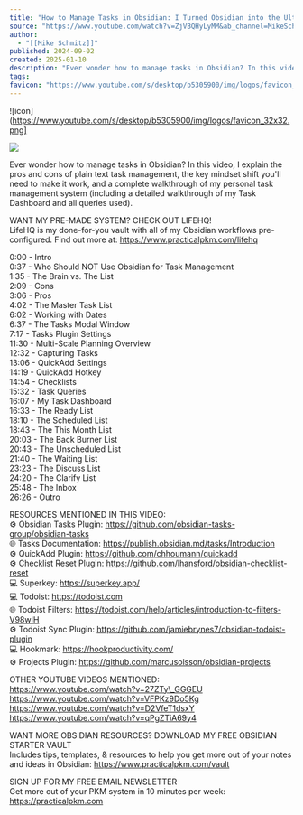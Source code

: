 ```yaml
---
title: "How to Manage Tasks in Obsidian: I Turned Obsidian into the Ultimate Task Manager"
source: "https://www.youtube.com/watch?v=ZjVBQHyLyMM&ab_channel=MikeSchmitz"
author:
  - "[[Mike Schmitz]]"
published: 2024-09-02
created: 2025-01-10
description: "Ever wonder how to manage tasks in Obsidian? In this video, I explain the pros and cons of plain text task management, the key mindset shift you'll need to make it work, and a complete walkthrough of"
tags:
favicon: "https://www.youtube.com/s/desktop/b5305900/img/logos/favicon_32x32.png"
---
```

![icon](https://www.youtube.com/s/desktop/b5305900/img/logos/favicon_32x32.png]

![](https://www.youtube.com/watch?v=ZjVBQHyLyMM)  

Ever wonder how to manage tasks in Obsidian? In this video, I explain the pros and cons of plain text task management, the key mindset shift you'll need to make it work, and a complete walkthrough of my personal task management system (including a detailed walkthrough of my Task Dashboard and all queries used).  
  
WANT MY PRE-MADE SYSTEM? CHECK OUT LIFEHQ!  
LifeHQ is my done-for-you vault with all of my Obsidian workflows pre-configured. Find out more at: https://www.practicalpkm.com/lifehq  
  
0:00 - Intro  
0:37 - Who Should NOT Use Obsidian for Task Management  
1:35 - The Brain vs. The List  
2:09 - Cons  
3:06 - Pros  
4:02 - The Master Task List  
6:02 - Working with Dates  
6:37 - The Tasks Modal Window  
7:17 - Tasks Plugin Settings  
11:30 - Multi-Scale Planning Overview  
12:32 - Capturing Tasks  
13:06 - QuickAdd Settings  
14:19 - QuickAdd Hotkey  
14:54 - Checklists  
15:32 - Task Queries  
16:07 - My Task Dashboard  
16:33 - The Ready List  
18:10 - The Scheduled List  
18:43 - The This Month List  
20:03 - The Back Burner List  
20:43 - The Unscheduled List  
21:40 - The Waiting List  
23:23 - The Discuss List  
24:20 - The Clarify List  
25:48 - The Inbox  
26:26 - Outro  
  
RESOURCES MENTIONED IN THIS VIDEO:  
⚙️ Obsidian Tasks Plugin: https://github.com/obsidian-tasks-group/obsidian-tasks  
🌐 Tasks Documentation: https://publish.obsidian.md/tasks/Introduction  
⚙️ QuickAdd Plugin: https://github.com/chhoumann/quickadd  
⚙️ Checklist Reset Plugin: https://github.com/lhansford/obsidian-checklist-reset  
💻 Superkey: https://superkey.app/  
💻 Todoist: https://todoist.com  
🌐 Todoist Filters: https://todoist.com/help/articles/introduction-to-filters-V98wIH  
⚙️ Todoist Sync Plugin: https://github.com/jamiebrynes7/obsidian-todoist-plugin  
💻 Hookmark: https://hookproductivity.com/  
⚙️ Projects Plugin: https://github.com/marcusolsson/obsidian-projects  
  
OTHER YOUTUBE VIDEOS MENTIONED:  
https://www.youtube.com/watch?v=27ZTy\_GGGEU  
https://www.youtube.com/watch?v=VFPKz9Do5Kg  
https://www.youtube.com/watch?v=D2VfeT1dsxY  
https://www.youtube.com/watch?v=qPgZTiA69y4  
  
WANT MORE OBSIDIAN RESOURCES? DOWNLOAD MY FREE OBSIDIAN STARTER VAULT  
Includes tips, templates, & resources to help you get more out of your notes and ideas in Obsidian: https://www.practicalpkm.com/vault  
  
SIGN UP FOR MY FREE EMAIL NEWSLETTER  
Get more out of your PKM system in 10 minutes per week: https://practicalpkm.com